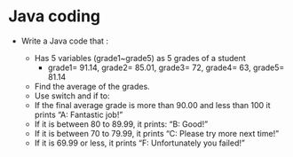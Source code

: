 # Java coding
* Write a Java code that :

    * Has 5 variables (grade1~grade5) as 5 grades of a student
        * grade1= 91.14, grade2= 85.01, grade3= 72, grade4= 63, grade5= 81.14
    * Find the average of the grades.
    * Use switch and if to:
    * If the final average grade is more than 90.00 and less than 100 it prints “A: Fantastic job!”
    * If it is between 80 to 89.99, it prints: “B: Good!”
    * If it is between 70 to 79.99, it prints “C: Please try more next time!”
    * If it is 69.99 or less, it prints “F: Unfortunately you failed!”